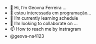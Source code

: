 - 👋 Hi, I’m Geovna Ferreira ...
- 👀 estou interessada em programação...
- 🌱 I’m currently learning schedule
- 💞️ I’m looking to collaborate on ...
- 📫 How to reach me by instragram
- @geova-na4123
